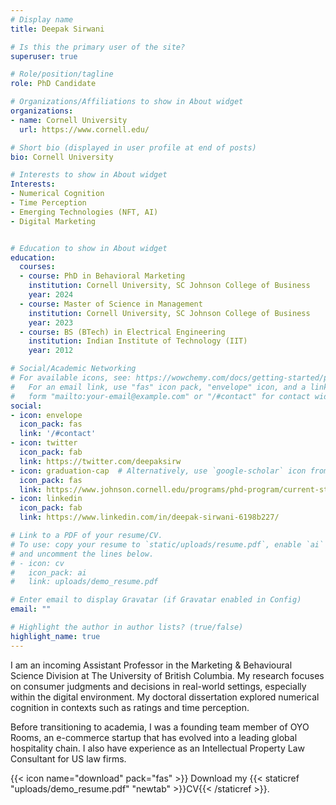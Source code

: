 ```yaml
---
# Display name
title: Deepak Sirwani

# Is this the primary user of the site?
superuser: true

# Role/position/tagline
role: PhD Candidate

# Organizations/Affiliations to show in About widget
organizations:
- name: Cornell University
  url: https://www.cornell.edu/

# Short bio (displayed in user profile at end of posts)
bio: Cornell University

# Interests to show in About widget
Interests:
- Numerical Cognition
- Time Perception
- Emerging Technologies (NFT, AI)
- Digital Marketing


# Education to show in About widget
education:
  courses:
  - course: PhD in Behavioral Marketing
    institution: Cornell University, SC Johnson College of Business
    year: 2024
  - course: Master of Science in Management
    institution: Cornell University, SC Johnson College of Business
    year: 2023
  - course: BS (BTech) in Electrical Engineering
    institution: Indian Institute of Technology (IIT)
    year: 2012

# Social/Academic Networking
# For available icons, see: https://wowchemy.com/docs/getting-started/page-builder/#icons
#   For an email link, use "fas" icon pack, "envelope" icon, and a link in the
#   form "mailto:your-email@example.com" or "/#contact" for contact widget.
social:
- icon: envelope
  icon_pack: fas
  link: '/#contact'
- icon: twitter
  icon_pack: fab
  link: https://twitter.com/deepaksirw
- icon: graduation-cap  # Alternatively, use `google-scholar` icon from `ai` icon pack
  icon_pack: fas
  link: https://www.johnson.cornell.edu/programs/phd-program/current-students/ds2344/
- icon: linkedin
  icon_pack: fab
  link: https://www.linkedin.com/in/deepak-sirwani-6198b227/

# Link to a PDF of your resume/CV.
# To use: copy your resume to `static/uploads/resume.pdf`, enable `ai` icons in `params.toml`, 
# and uncomment the lines below.
# - icon: cv
#   icon_pack: ai
#   link: uploads/demo_resume.pdf

# Enter email to display Gravatar (if Gravatar enabled in Config)
email: ""

# Highlight the author in author lists? (true/false)
highlight_name: true
---
```


I am an incoming Assistant Professor in the Marketing & Behavioural Science Division at The University of British Columbia. My research focuses on consumer judgments and decisions in real-world settings, especially within the digital environment. My doctoral dissertation explored numerical cognition in contexts such as ratings and time perception.

Before transitioning to academia, I was a founding team member of OYO Rooms, an e-commerce startup that has evolved into a leading global hospitality chain. I also have experience as an Intellectual Property Law Consultant for US law firms.


{{< icon name="download" pack="fas" >}} Download my {{< staticref "uploads/demo_resume.pdf" "newtab" >}}CV{{< /staticref >}}.